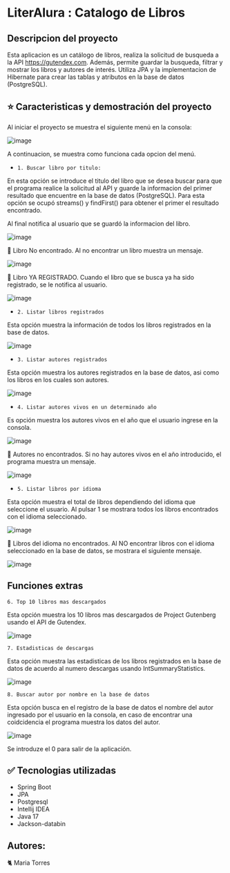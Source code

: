 # LiterAlura : Catalogo de Libros

## Descripcion del proyecto
Esta aplicacion es un catálogo de libros, realiza la solicitud de busqueda a la API https://gutendex.com.
Además, permite guardar la busqueda, filtrar y mostrar los libros y autores de interés.
Utiliza JPA y la implementacion de Hibernate para crear las tablas y atributos en la base de datos (PostgreSQL).
  
## ⭐ Caracteristicas y demostración del proyecto
Al iniciar el proyecto se muestra el siguiente menú en la consola:

![image](https://github.com/keatnis/LiterAlura/assets/95552515/85644f0a-4841-4b7c-9d58-5c23925b171a)


A continuacion, se muestra como funciona cada opcion del menú.

* ` 1. Buscar libro por titulo: `

En esta opción se introduce el titulo del libro que se desea buscar para que el programa realice la solicitud al API y 
guarde la informacion del primer resultado que encuentre en la base de datos (PostgreSQL).
Para esta opción se ocupó streams() y findFirst() para obtener el primer el resultado encontrado.

Al final notifica al usuario que se guardó la informacion del libro.
  
![image](https://github.com/keatnis/LiterAlura/assets/95552515/bcc75016-04a1-4a7d-aff3-df959529ed19)


 🔴 Libro No encontrado. Al no encontrar un libro muestra un mensaje.

![image](https://github.com/keatnis/LiterAlura/assets/95552515/c3db1096-69ab-4433-8eca-f0541086c63f)

🔴 Libro YA REGISTRADO. Cuando el libro que se busca ya ha sido registrado, se le notifica al usuario.

![image](https://github.com/keatnis/LiterAlura/assets/95552515/7d58aa4e-9632-4600-b010-62545f3b922d)



* `2. Listar libros registrados`

Esta opción muestra la información de todos los libros registrados en la base de datos.

![image](https://github.com/keatnis/LiterAlura/assets/95552515/e9286ca3-8ea9-4991-9ff8-9d289dd9302a)


* `3. Listar autores registrados`

Esta opción muestra los autores registrados en la base de datos, asi como los libros en los cuales son autores.
  
![image](https://github.com/keatnis/LiterAlura/assets/95552515/8a878f04-44df-4359-968a-a2690c25c12f)

- `4. Listar autores vivos en un determinado año`

Es opción muestra los autores vivos en el año que el usuario ingrese en la consola.

![image](https://github.com/keatnis/LiterAlura/assets/95552515/1c14877b-4717-4802-b0aa-d7a7d5ff46b0)


 🔴  Autores no encontrados. Si no hay autores vivos en el año introducido, el programa muestra un mensaje.

![image](https://github.com/keatnis/LiterAlura/assets/95552515/37309d18-7f2f-4aeb-a162-f1876313e6ff)


* `5. Listar libros por idioma`

Esta opción muestra el total de libros dependiendo del idioma que seleccione el usuario.
Al pulsar 1 se mostrara todos los libros encontrados con el idioma seleccionado.

![image](https://github.com/keatnis/LiterAlura/assets/95552515/a4d44916-f624-42b9-82c1-ad830bc233bf)


 🔴 Libros del idioma no encontrados.
Al NO encontrar libros con el idioma seleccionado en la base de datos, se mostrara el siguiente mensaje.

![image](https://github.com/keatnis/LiterAlura/assets/95552515/9348f654-6ad9-46b4-a387-e24f9d8dd36f)

## Funciones extras

`6. Top 10 libros mas descargados`

Esta opción muestra los 10 libros mas descargados de Project Gutenberg usando el API de Gutendex.

![image](https://github.com/keatnis/LiterAlura/assets/95552515/c501d0e3-352d-4cfc-ad0e-65d616075d5d)

`7. Estadisticas de descargas `

Esta opción muestra las estadisticas de los libros registrados en la base de datos de acuerdo al numero descargas usando IntSummaryStatistics. 

![image](https://github.com/keatnis/LiterAlura/assets/95552515/4c4f0e94-4b5b-4ed4-8539-5b20f9e34259)

`8. Buscar autor por nombre en la base de datos`

Esta opción busca en el registro de la base de datos el nombre del autor ingresado por el usuario en la consola, en caso de encontrar una coidcidencia el programa muestra los datos del autor.

![image](https://github.com/keatnis/LiterAlura/assets/95552515/f232eb9f-fe87-40e0-a2b0-2cbed2cfbc3b)

Se introduze el 0 para salir de la aplicación.
## ✅ Tecnologias utilizadas

- Spring Boot
- JPA
- Postgresql
- Intellij IDEA
- Java 17
- Jackson-databin
  
## Autores: 
🐈 Maria Torres 
  


  
